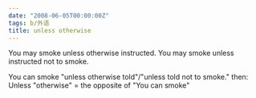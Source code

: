 ```yaml
---
date: "2008-06-05T00:00:00Z"
tags: b/外语
title: unless otherwise
---
```


You may smoke unless otherwise instructed.
You may smoke unless instructed not to smoke.

You can smoke "unless otherwise told"/"unless told not to smoke." then:
Unless "otherwise" = the opposite of "You can smoke"
